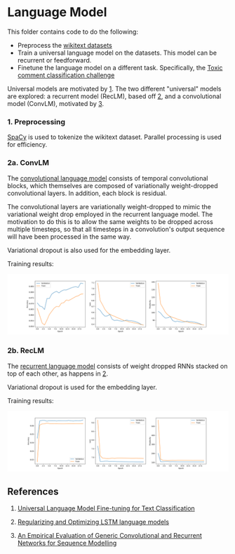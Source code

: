 # Language Model

This folder contains code to do the following:

* Preprocess the [wikitext datasets](https://einstein.ai/research/the-wikitext-long-term-dependency-language-modeling-dataset)
* Train a universal language model on the datasets. This model can be recurrent or feedforward.
* Finetune the language model on a different task. Specifically, the 
[Toxic comment classification challenge](https://www.kaggle.com/c/jigsaw-toxic-comment-classification-challenge/data)

Universal models are motivated by [1](#1). The two different "universal" models are explored: a recurrent model (RecLM), 
based off [2](#2), and a convolutional model (ConvLM), motivated by [3](#3).

### 1. Preprocessing

[SpaCy](https://spacy.io/) is used to tokenize the wikitext dataset. Parallel processing is used for efficiency.

### 2a. ConvLM

The [convolutional language model](https://github.com/GabrielTseng/LearningDataScience/blob/master/natural_language_processing/language_model/lm/models/tcn.py)
consists of temporal convolutional blocks, which themselves are composed of variationally weight-dropped convolutional layers. In addition,
each block is residual.

The convolutional layers are variationally weight-dropped to mimic the variational weight drop employed in the recurrent language model. The motivation
to do this is to allow the same weights to be dropped across multiple timesteps, so that all timesteps in a convolution's output sequence will have
been processed in the same way.

Variational dropout is also used for the embedding layer.

Training results:

![conv_results](diagrams/ConvLM_B3_L3_K2.png)

### 2b. RecLM

The [recurrent language model](https://github.com/GabrielTseng/LearningDataScience/blob/master/natural_language_processing/language_model/lm/models/awd_lstm.py)
consists of weight dropped RNNs stacked on top of each other, as happens in [2](#2).

Variational dropout is used for the embedding layer.

Training results:

![rec_results](diagrams/RecLM_L3.png)

## References

1. [Universal Language Model Fine-tuning for Text Classification](https://arxiv.org/abs/1801.06146)<a name="1"></a>

2. [Regularizing and Optimizing LSTM language models](https://arxiv.org/abs/1708.02182)<a name="2"></a>

3. [An Empirical Evaluation of Generic Convolutional and Recurrent Networks for Sequence Modelling](https://arxiv.org/abs/1803.01271)<a name="3"></a>
